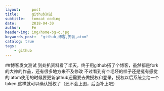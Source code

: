 ```yaml
---
layout:     post
title:      github测试
subtitle:   tomcat coding
date:       2018-04-30
author:     Fe
header-img: img/home-bg-o.jpg
keywords_post:  "github,博客,安装,atom"
catalog: true
tags:
    - github
---
```

##博客发文测试
到处扒资料看了半天，终于用github搭了个博客，虽然都是fork的大神的作品，还有很多地方来不及修改
不过看到有个毛坯的样子还是挺有感觉的
atom使用的时候要更新github还需要去做授权和登录，授权以后系统会给一个token,这样就可以确认授权了（还不会上图，后面补上吧）

